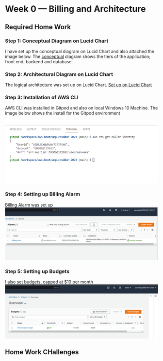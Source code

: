# Week 0 — Billing and Architecture

## Required Home Work

### Step 1: Conceptual Diagram on Lucid Chart

I have set up the conceptual diagram on Lucid Chart and also attached the image below. The [conceptual](https://lucid.app/lucidchart/9ef30f5b-5dc8-47ce-a15b-5dc5b21c1f7b/edit?viewport_loc=13%2C125%2C1899%2C1039%2C0_0&invitationId=inv_343dbb39-75f9-4e4f-a1da-9643a01bdc6b) diagram shows the tiers of the application; front end, backend and database.

### Step 2: Architectural Diagram on Lucid Chart
The logical architecture was set up on Lucid Chart. [Set up on Lucid Chart](https://lucid.app/lucidchart/91c90f6b-83ef-44c4-ad4d-45e38c3d36e9/edit?viewport_loc=-275%2C-23%2C2562%2C1401%2C0_0&invitationId=inv_acd123e4-43f5-4cac-a69b-3d5bef2c0d27)

### Step 3: Installation of AWS CLI
AWS CLI was installed in Gitpod and also on local Windows 10 Machine. The image below shows the install for the Gitpod environment

![AWS CLI on Gitpod](assets/week0-aws-cli-gitpod.png)

### Step 4: Setting up Billing Alarm
Billing Alarm was set up
![AWS CLI on Gitpod](assets/week0-aws-cloudwatch-billing-alarm.png)


### Step 5: Setting up Budgets
I also set budgets, capped at $10 per month
![AWS CLI on Gitpod](assets/week0-aws-budget.png)


## Home Work CHallenges
